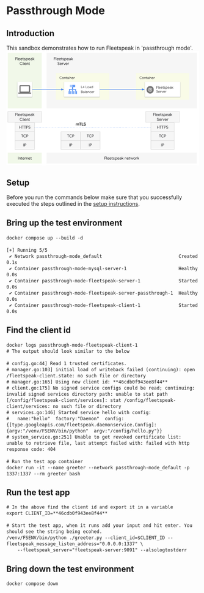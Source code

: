 # Passthrough Mode

## Introduction

This sandbox demonstrates how to run Fleetspeak in 'passthrough mode'. \
![Passthrough Mode](../diagrams/passthroughMode_355.png "Passthrough Mode")

## Setup

Before you run the commands below make sure that you successfully executed the
steps outlined in the
[setup instructions](../../sandboxes#setup-instructions).

## Bring up the test environment

```
docker compose up --build -d

[+] Running 5/5
 ✔ Network passthrough-mode_default                            Created                                                                                               0.1s
 ✔ Container passthrough-mode-mysql-server-1                   Healthy                                                                                               0.0s
 ✔ Container passthrough-mode-fleetspeak-server-1              Started                                                                                               0.0s
 ✔ Container passthrough-mode-fleetspeak-server-passthrough-1  Healthy                                                                                               0.0s
 ✔ Container passthrough-mode-fleetspeak-client-1              Started                                                                                               0.0s
```

## Find the client id

```
docker logs passthrough-mode-fleetspeak-client-1
# The output should look similar to the below

# config.go:44] Read 1 trusted certificates.
# manager.go:103] initial load of writeback failed (continuing): open /fleetspeak-client.state: no such file or directory
# manager.go:165] Using new client id: **46cdb0f943ee8f44**
# client.go:175] No signed service configs could be read; continuing: invalid signed services directory path: unable to stat path [/config/fleetspeak-client/services]: stat /config/fleetspeak-client/services: no such file or directory
# services.go:146] Started service hello with config:
#   name:"hello"  factory:"Daemon"  config:{[type.googleapis.com/fleetspeak.daemonservice.Config]:{argv:"/venv/FSENV/bin/python"  argv:"/config/hello.py"}}
# system_service.go:251] Unable to get revoked certificate list: unable to retrieve file, last attempt failed with: failed with http response code: 404

# Run the test app container
docker run -it --name greeter --network passthrough-mode_default -p 1337:1337 --rm greeter bash
```

## Run the test app

```
# In the above find the client id and export it in a variable
export CLIENT_ID=**46cdb0f943ee8f44**

# Start the test app, when it runs add your input and hit enter. You should see the string being ecohed.
/venv/FSENV/bin/python ./greeter.py --client_id=$CLIENT_ID --fleetspeak_message_listen_address="0.0.0.0:1337" \
    --fleetspeak_server="fleetspeak-server:9091" --alsologtostderr
```

## Bring down the test environment

```
docker compose down
```
